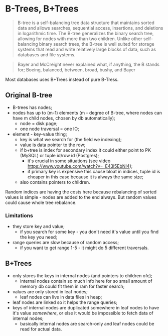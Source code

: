 # B-Trees, B+Trees

>B-tree is a self-balancing tree data structure that maintains sorted data and allows searches, sequential access, insertions, and deletions in logarithmic time. The B-tree generalizes the binary search tree, allowing for nodes with more than two children. Unlike other self-balancing binary search trees, the B-tree is well suited for storage systems that read and write relatively large blocks of data, such as databases and file systems.

>Bayer and McCreight never explained what, if anything, the B stands for; Boeing, balanced, between, broad, bushy, and Bayer

Most databases uses B+Trees instead of pure B-Tress.

## Original B-tree

- B-trees has nodes;
- nodes has up to (m-1) elements (m - degree of B-tree, where nodes can have m child nodes, chosen by db automatically);
  - node = disk page;
  - one node traversal = one IO;
- element - key-value thing;
  - key is what we search for (the field we indexing);
  - value is data pointer to the row;
  - if b+tree is index for secondary index it could either point to PK (MySQL) or tuple id/row id (Postgres);
    - it's crucial in some situations (see video https://www.youtube.com/watch?v=_E43l5EbNI4);
    - if primary key is expensive this cause bloat in indices, tuple id is cheaper in this case because it is always the same size;
  - also contains pointers to children.

Random indices are having the costs here because rebalancing of sorted values is simple - nodes are added to the end always. But random values could cause whole tree rebalance.

### Limitations

- they store key and value;
  - if you search for some key - you don't need it's value until you find the key you need;
- range queries are slow because of random access;
  - if you want to get range 1-5 - it might do 5 different traversals.

## B+Trees

- only stores the keys in internal nodes (and pointers to children ofc);
  - internal nodes contain so much info here for so small amount of memory db could fit them in ram for faster search;
- values are only stored in leaf nodes;
  - leaf nodes can live in data files in heap;
- leaf nodes are linked so it helps the range queries;
- keys of internal nodes are duplicated somewhere in leaf nodes to have it's value *somewhere*, or else it would be impossible to fetch data of internal nodes;
  - basically internal nodes are search-only and leaf nodes could be read for actual data.
